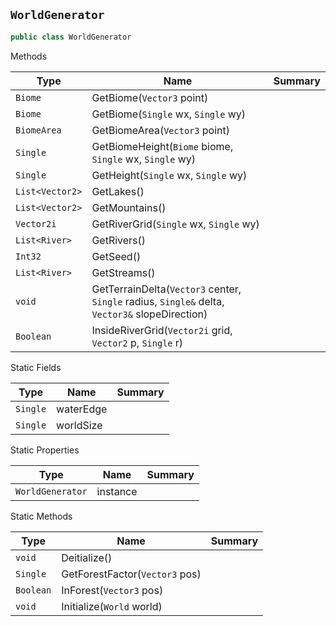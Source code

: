 ## `WorldGenerator`

```csharp
public class WorldGenerator

```

Methods

| Type | Name | Summary | 
| --- | --- | --- | 
| `Biome` | GetBiome(`Vector3` point) |  | 
| `Biome` | GetBiome(`Single` wx, `Single` wy) |  | 
| `BiomeArea` | GetBiomeArea(`Vector3` point) |  | 
| `Single` | GetBiomeHeight(`Biome` biome, `Single` wx, `Single` wy) |  | 
| `Single` | GetHeight(`Single` wx, `Single` wy) |  | 
| `List<Vector2>` | GetLakes() |  | 
| `List<Vector2>` | GetMountains() |  | 
| `Vector2i` | GetRiverGrid(`Single` wx, `Single` wy) |  | 
| `List<River>` | GetRivers() |  | 
| `Int32` | GetSeed() |  | 
| `List<River>` | GetStreams() |  | 
| `void` | GetTerrainDelta(`Vector3` center, `Single` radius, `Single&` delta, `Vector3&` slopeDirection) |  | 
| `Boolean` | InsideRiverGrid(`Vector2i` grid, `Vector2` p, `Single` r) |  | 


Static Fields

| Type | Name | Summary | 
| --- | --- | --- | 
| `Single` | waterEdge |  | 
| `Single` | worldSize |  | 


Static Properties

| Type | Name | Summary | 
| --- | --- | --- | 
| `WorldGenerator` | instance |  | 


Static Methods

| Type | Name | Summary | 
| --- | --- | --- | 
| `void` | Deitialize() |  | 
| `Single` | GetForestFactor(`Vector3` pos) |  | 
| `Boolean` | InForest(`Vector3` pos) |  | 
| `void` | Initialize(`World` world) |  | 


